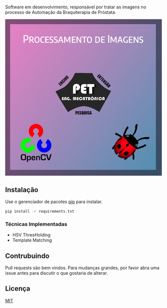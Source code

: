 <center> <h1></h1> </center>

Software em desenvolvimento, responsável por tratar as imagens no processo de Automação da Braquiterapia de Próstata.

![Logo](/images/logo.png)

## Instalação

Use o gerenciador de pacotes [pip](https://pip.pypa.io/en/stable/) para instalar.

```bash
pip install -r requirements.txt
```
### Técnicas Implementadas

* HSV ThresHolding
* Template Matching

## Contrubuindo
Pull requests são bem vindos. Para mudanças grandes, por favor abra uma issue antes para discutir o que gostaria de alterar.

## Licença
[MIT](https://choosealicense.com/licenses/mit/)
